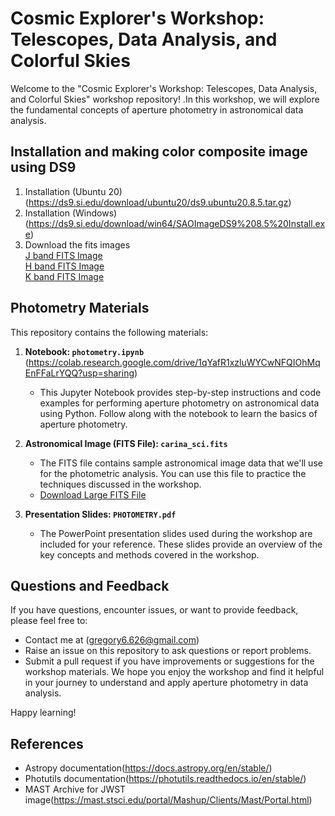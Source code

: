 # Cosmic Explorer's Workshop: Telescopes, Data Analysis, and Colorful Skies

Welcome to the "Cosmic Explorer's Workshop: Telescopes, Data Analysis, and Colorful Skies" workshop repository! .In this workshop, we will explore the fundamental concepts of aperture photometry in astronomical data analysis.

## Installation and making color composite image using DS9
1. Installation (Ubuntu 20) (https://ds9.si.edu/download/ubuntu20/ds9.ubuntu20.8.5.tar.gz)
2. Installation (Windows) (https://ds9.si.edu/download/win64/SAOImageDS9%208.5%20Install.exe)
3. Download the fits images <br>
[ J band FITS Image](https://drive.google.com/uc?id=1klIJeDneoshX8iLWJYPWICmaZ1iVmXL2)<br>
[H band FITS Image](https://drive.google.com/uc?id=1Be95hOGoxMNUllnJ3LkL9dMSV_P2X6sn)<br>
[K band FITS Image](https://drive.google.com/uc?id=11qcS0WR50VTF0VdzgH0eLuFMqfG1d4OQ)

## Photometry Materials

This repository contains the following materials:

1. **Notebook: `photometry.ipynb`** (https://colab.research.google.com/drive/1qYafR1xzluWYCwNFQIOhMqEnFFaLrYQQ?usp=sharing)
   - This Jupyter Notebook provides step-by-step instructions and code examples for performing aperture photometry on astronomical data using Python. Follow along with the notebook to learn the basics of aperture photometry.

2. **Astronomical Image (FITS File): `carina_sci.fits`**
   - The FITS file contains sample astronomical image data that we'll use for the photometric analysis. You can use this file to practice the techniques discussed in the workshop.
   - [Download Large FITS File](https://drive.google.com/file/d/1_Cm1B82WMI48rRnZtDzAllkH0fU5n7og/view?usp=sharing)


3. **Presentation Slides: `PHOTOMETRY.pdf`**
   - The PowerPoint presentation slides used during the workshop are included for your reference. These slides provide an overview of the key concepts and methods covered in the workshop.

## Questions and Feedback

If you have questions, encounter issues, or want to provide feedback, please feel free to:

- Contact me at (gregory6.626@gmail.com)
- Raise an issue on this repository to ask questions or report problems.
- Submit a pull request if you have improvements or suggestions for the workshop materials.
We hope you enjoy the workshop and find it helpful in your journey to understand and apply aperture photometry in data analysis.

Happy learning!

## References
- Astropy documentation(https://docs.astropy.org/en/stable/)
- Photutils documentation(https://photutils.readthedocs.io/en/stable/)
- MAST Archive for JWST image(https://mast.stsci.edu/portal/Mashup/Clients/Mast/Portal.html)
